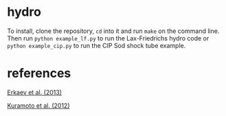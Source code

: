 # hydro

To install, clone the repository, ``cd`` into it and run ``make`` on the command line.
Then run ``python example_lf.py`` to run the Lax-Friedrichs hydro code
or ``python example_cip.py`` to run the CIP Sod shock tube example.

# references
[Erkaev et al. (2013)](http://adsabs.harvard.edu/abs/2013AsBio..13.1011E)

[Kuramoto et al. (2012)](http://adsabs.harvard.edu/abs/2013E%26PSL.375..312K)
